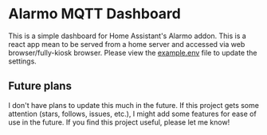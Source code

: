 # Alarmo MQTT Dashboard

This is a simple dashboard for Home Assistant's Alarmo addon. This is a react app mean to be served from a home server and accessed via web browser/fully-kiosk browser. Please view the [example.env](https://github.com/AJax2012/alarmo-mqtt-dashboard/blob/main/example.env) file to update the settings.

## Future plans

I don't have plans to update this much in the future. If this project gets some attention (stars, follows, issues, etc.), I might add some features for ease of use in the future. If you find this project useful, please let me know!